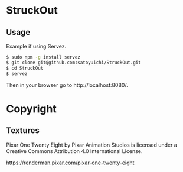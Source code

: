 # StruckOut

## Usage

Example if using Servez.
```bash
$ sudo npm -g install servez
$ git clone git@github.com:satoyuichi/StruckOut.git
$ cd StruckOut
$ servez
```
Then in your browser go to http://localhost:8080/.

# Copyright
## Textures
Pixar One Twenty Eight by Pixar Animation Studios is licensed under a Creative Commons Attribution 4.0 International License.

https://renderman.pixar.com/pixar-one-twenty-eight
